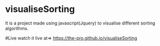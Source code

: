 # visualiseSorting
It is a project made using javascript(Jquery) to visualise different sorting algorithms.

#Live
watch it live at=> https://the-pro.github.io/visualiseSorting